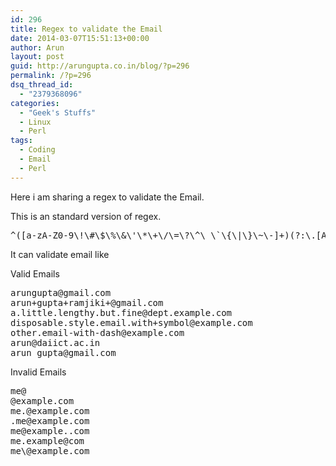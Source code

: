 ```yaml
---
id: 296
title: Regex to validate the Email
date: 2014-03-07T15:51:13+00:00
author: Arun
layout: post
guid: http://arungupta.co.in/blog/?p=296
permalink: /?p=296
dsq_thread_id:
  - "2379368096"
categories:
  - "Geek's Stuffs"
  - Linux
  - Perl
tags:
  - Coding
  - Email
  - Perl
---
```

Here i am sharing a regex to validate the Email.

This is an standard version of regex.

<pre>^([a-zA-Z0-9\!\#\$\%\&\'\*\+\/\=\?\^\_\`\{\|\}\~\-]+)(?:\.[A-Za-z0-9\!\#\$\%\&\'\*\+\/\=\?\^\_\`\{\|\}\~\-]+)*@([a-zA-Z0-9]([\-]?[a-zA-Z0-9]+)*\.)+([a-zA-Z0-9]{0,6})\$</pre>

It can validate email like

Valid Emails

<pre>arungupta@gmail.com
arun+gupta+ramjiki+@gmail.com
a.little.lengthy.but.fine@dept.example.com
disposable.style.email.with+symbol@example.com
other.email-with-dash@example.com
arun@daiict.ac.in
arun_gupta@gmail.com</pre>

Invalid Emails

<pre>me@
@example.com
me.@example.com
.me@example.com
me@example..com
me.example@com
me\@example.com</pre>